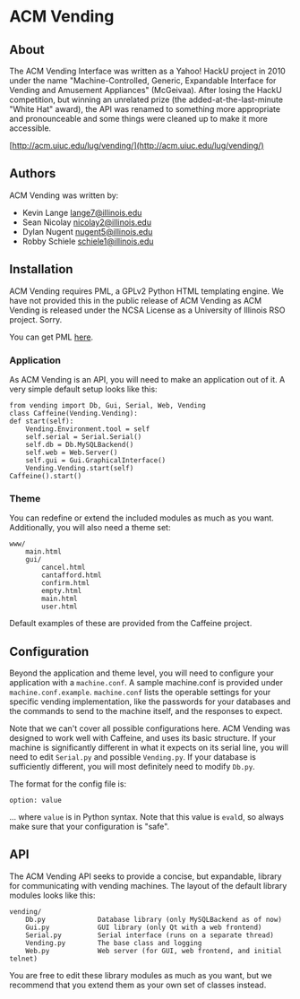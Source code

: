 
ACM Vending
===========

## About ##

The ACM Vending Interface was written as a Yahoo! HackU project in 2010 under
the name "Machine-Controlled, Generic, Expandable Interface for Vending and
Amusement Appliances" (McGeivaa). After losing the HackU competition, but
winning an unrelated prize (the added-at-the-last-minute "White Hat" award), the
API was renamed to something more appropriate and pronounceable and some things
were cleaned up to make it more accessible.

[http://acm.uiuc.edu/lug/vending/](http://acm.uiuc.edu/lug/vending/)

## Authors ##

ACM Vending was written by:

+ Kevin Lange <lange7@illinois.edu>
+ Sean Nicolay <nicolay2@illinois.edu>
+ Dylan Nugent <nugent5@illinois.edu>
+ Robby Schiele <schiele1@illinois.edu>

## Installation ##

ACM Vending requires PML, a GPLv2 Python HTML templating engine. We have not
provided this in the public release of ACM Vending as ACM Vending is released
under the NCSA License as a University of Illinois RSO project. Sorry.

You can get PML [here](http://codingrecipes.com/pml-a-python-template-engine).

### Application ###

As ACM Vending is an API, you will need to make an application out of it. A very
simple default setup looks like this:

    from vending import Db, Gui, Serial, Web, Vending
    class Caffeine(Vending.Vending):
    def start(self):
        Vending.Environment.tool = self
        self.serial = Serial.Serial()
        self.db = Db.MySQLBackend()
        self.web = Web.Server()
        self.gui = Gui.GraphicalInterface()
        Vending.Vending.start(self)
    Caffeine().start()

### Theme ###

You can redefine or extend the included modules as much as you want.
Additionally, you will also need a theme set:

    www/
        main.html
        gui/
            cancel.html
            cantafford.html
            confirm.html
            empty.html
            main.html
            user.html

Default examples of these are provided from the Caffeine project.

## Configuration ##

Beyond the application and theme level, you will need to configure your
application with a `machine.conf`. A sample machine.conf is provided under
`machine.conf.example`. `machine.conf` lists the operable settings for your
specific vending implementation, like the passwords for your databases and the
commands to send to the machine itself, and the responses to expect.

Note that we can't cover all possible configurations here. ACM Vending was
designed to work well with Caffeine, and uses its basic structure. If your
machine is significantly different in what it expects on its serial line,
you will need to edit `Serial.py` and possible `Vending.py`. If your database is
sufficiently different, you will most definitely need to modify `Db.py`.

The format for the config file is:

    option: value

... where `value` is in Python syntax. Note that this value is `eval`d, so
always make sure that your configuration is "safe".

## API ##

The ACM Vending API seeks to provide a concise, but expandable, library for
communicating with vending machines. The layout of the default library modules
looks like this:

    vending/
        Db.py             Database library (only MySQLBackend as of now)
        Gui.py            GUI library (only Qt with a web frontend)
        Serial.py         Serial interface (runs on a separate thread)
        Vending.py        The base class and logging
        Web.py            Web server (for GUI, web frontend, and initial telnet)

You are free to edit these library modules as much as you want, but we recommend
that you extend them as your own set of classes instead.
